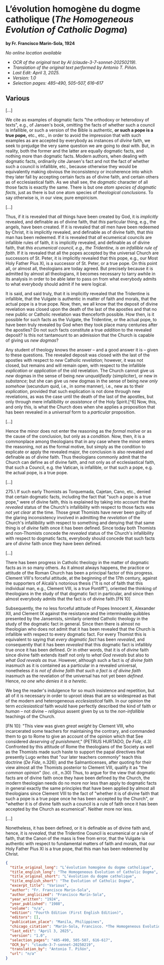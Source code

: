 # L’évolution homogène du dogme catholique (*The Homogeneous Evolution of Catholic Dogma*)

**by Fr. Francisco Marin-Sola, 1924**

*No online location available*

- *OCR of the original text by AI (claude-3-7-sonnet-20250219).*
- *Translation of the original text performed by Antonio T. Piñón.*
- *Last Edit: April 3, 2025.*
- *Version: 1.0*
- *Selection pages: 485–490, 505–507, 616–617*

## Various

[...]

We cite as examples of dogmatic facts "the orthodoxy or heterodoxy of texts", e.g., of Jansen's book, omitting the facts of whether such a council is infallible, or such a version of the Bible is authentic, **or such a pope is a true pope,** etc., etc., in order to avoid the impression that with such examples as are accepted by everybody as instances of *divine* faith, we seek to prejudge the very same question we are going to deal with. But, in reality, both the former and the latter are equally dogmatic facts, and nothing more than dogmatic facts. Modern authors, when dealing with dogmatic facts, ordinarily cite Jansen's fact and not the fact of whether such a council is infallible, etc., because otherwise they would be equivalently making obvious the inconsistency or incoherence into which they later fall by accepting certain facts as of divine faith, and certain others as of ecclesiastical faith. As we shall see, the *dogmatic* character of all those facts is exactly the same. There is but one *atom species of dogmatic facts*, just as there is but one atom species of *theological conclusions*. To say otherwise is, in our view, pure empiricism.

[...]

Thus, if it is revealed that *all* things have been created by God, it is *implicitly* revealed, and definable as of divine faith, that *this* particular thing, e.g., the angels, have been created. If it is revealed that *all* men have been redeemed by Christ, it is implicitly revealed, and definable as of divine faith, that *this* man has been redeemed. If it is revealed that *all* ecumenical councils are infallible rules of faith, it is implicitly revealed, and definable as of divine faith, that *this ecumenical council, e.g., the Tridentine, is an infallible rule of faith*. If it is revealed that all the popes accepted by the universal Church are successors of St. Peter, it is implicitly revealed that this pope, e.g., our Most Holy Father Pius XI, is a successor of St. Peter, or a true pope. On this point all, or almost all, theologians are today agreed. But precisely because it is admitted by almost all theologians, it becomes necessary to tarry awhile in its analysis in order to be able later to pass on from what everybody admits to what everybody should admit if he were logical.

It is said, and said truly, that it is implicitly revealed that the Tridentine is infallible, that the Vulgate is authentic in matter of faith and morals, that the actual pope is a true pope. Now, then, we all know that the deposit of divine revelation was closed upon the death of the last of the apostles and that no new public or Catholic revelation was thenceforth possible. How then, is it possible for such facts as the Vulgate, the Tridentine, or the actual pope, to have been truly revealed by God when they took place many centuries after the apostles? Do not such facts constitute a true *addition* to the revealed deposit? Is this not tantamount to an admission that the Church is capable of giving us *new dogmas*?

Any student of theology knows the answer – and a good answer it is – given to these questions. The revealed deposit was closed with the last of the apostles with respect to *new* Catholic *revelation*; however, it was not closed, but remains and will remain open, with respect to the infallible *explication* or *application* of the old revelation. The Church cannot give us *new* dogmas in the sense of being *new unqualifiedly* (simpliciter), or new in *substance*; but she can give us new dogmas in the sense of being *new only somehow* (secundum quid, i.e., in some manner), i.e., new as to their *explication*, provided that such explication is not done through new revelations, as was the case until the death of the last of the apostles, but only through mere infallibility or *assistance* of the Holy Spirit.[^6] Now, this, and only this, is what the Church does when she applies a proposition that has been revealed in a *universal* form to a *particular* proposition.

[...]

Hence the minor does not enter the reasoning as the *formal motive* or as the cause of the conclusion, but only as a *condition*. Now, then, it is a commonplace among theologians that in any case where the minor enters the reasoning, not as the formal motive, but simply as the condition to explicate or apply the revealed major, the conclusion is also revealed and definable as of *divine* faith. Thus theologians commonly admit that the Church can define as of divine faith, and not only as of ecclesiastical faith, that such a Council, e.g. the Vatican, is infallible, or that such a pope, e.g. the actual pope, is a true pope.

[...]

275.\ If such early Thomists as Torquemada, Cajetan, Cano, etc., denied that certain dogmatic facts, including the fact that "such a pope is a true pope," were of divine faith, this is explained by taking into account that the *revealed* status of the Church's infallibility with respect to those facts was *not yet clear* at the time. Those great Thomists have never been guilty of the glaring inconsistency involved in admitting the *revelation* of the Church's infallibility with respect to something and denying that that same thing is of *divine* faith once it has been defined. Since today both Thomists and non-Thomists concede the *revealed* status of the Church's infallibility with respect to dogmatic facts, everybody should concede that such facts are of *divine* faith once they have been defined.

[...]

There has been progress in Catholic theology in the matter of dogmatic facts as in so many others. As it almost always happens, the practice or attitude of the Roman Church has been a principal factor of this progress. Clement VIII's forceful attitude, at the beginning of the 17th century, against the supporters of Alcalá's notorious thesis ("It is not of faith that this individual man, e.g., Clement VIII, is a true Pontiff"), oriented the thinking of theologians in the study of that dogmatic fact in particular, and since then almost everybody admits that the fact is of divine faith.[FN 10]

Subsequently, the no less forceful attitude of Popes Innocent X, Alexander XII, and Clement IX against the resistance and the interminable quibbles presented by the Jansenists, similarly oriented Catholic theology in the study of the dogmatic fact in general. Since then there is almost no theologian who does not admit that it has been revealed that the Church is infallible with respect to every dogmatic fact. For every Thomist this is equivalent to saying that *every dogmatic fact* has been *revealed*, and consequently that it has been *revealed* that this dogmatic fact is infallibly true once it has been defined. Or in other words, that it is of *divine* faith since divine faith extends itself not only to *what God reveals* but also to *what God reveals as true*. However, although such a fact is *of divine faith* inasmuch as it is contained as a particular in a revealed universal, nonetheless *it is not of divine faith that such a fact is of divine faith* inasmuch as the revelation of the universal has not yet been *defined*. Hence, *no one who denies it is a heretic*.

We beg the reader's indulgence for so much insistence and repetition, but all of it is necessary in order to uproot ideas that are so widespread as that of the modern and heterogeneous *ecclesiastical* faith. In our opinion the term *ecclesiastical* faith would have perfectly described the kind of faith or *human* – not divine – *religious* assent given by us to the *non-infallible* teachings of the Church.

[FN 10]: "This view was given *great weight* by Clement VIII, who incarcerated some teachers for maintaining the contrary, and commanded them to go to Rome to give an account of the opinion which that See considered *deserving of punishment*," (PETRUS HURTADO, *De Fide*, d.3) Confronted by this attitude of Rome the theologians of the Society as well as the Thomists made such haste to support the papal directives that presently Lugo writes that "our later teachers commonly" teach this doctrine (*De Fide*, n.326); and the Salmanticenses, after quoting for their view almost all the Thomists posterior to Clement VIII, qualify it as "the *common opinion*" (*loc. cit.*, n.30) Thus, to argue for the view that dogmatic facts are of divine faith once they have been defined by the Church, the modern theologian needs do no more nor less than apply to dogmatic facts in general exactly the same principles that have been applied by almost all theologians since Clement VIII to the fact of "whether it is of divine faith that such a pope is a true pope once he has been accepted by the Church", or "whether it is of divine faith such a council is a rule of faith once it has been accepted by the Church as ecumenical". Neither more nor less.

[...]

Nonetheless, it has been defined, or it is definable as of divine faith and, hence, it is *revealed*, that the Tridentine Council is ecumenical or a rule of faith, that the Canon of the mass is free from error, that the Vulgate is authentic with respect to fundamental matters of faith and morals, that our Holy Father Pius XI is a true pope, that this man has been redeemed by Christ.

```json
{
  "title_original_long": "L’évolution homogène du dogme catholique",
  "title_english_long": "The Homogeneous Evolution of Catholic Dogma",
  "title_original_short": "L’évolution du dogme catholique",
  "title_english_short": "The Evolution of Catholic Dogma",
  "excerpt_title": "Various",
  "author": "Fr. Francisco Marin-Sola",
  "author_anglicized": "Francisco Marín-Sola",
  "year_written": "1924",
  "year_published": "1988",
  "volume": "n/a",
  "edition": "Fourth Edition (First English Edition)",
  "editors": [],
  "publication_place": "Manila, Philippines",
  "chicago_citation": "Marín-Sola, Francisco. *The Homogeneous Evolution of Catholic Dogma*. Translated by Antonio T. Piñón. Manila: Santo Tomas University Press, 1988.",
  "last_edit": "April 3, 2025",
  "version": "1.0",
  "selection_pages": "485-490, 505-507, 616-617",
  "OCR_by": "claude-3-7-sonnet-20250219",
  "translation_by": "Antonio T. Piñón",
  "url": "n/a"
}
```
